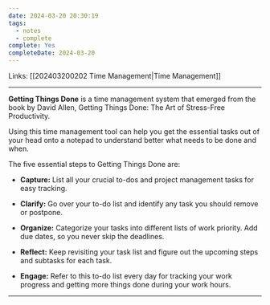 ```yaml
---
date: 2024-03-20 20:30:19
tags:
  - notes
  - complete
complete: Yes
completeDate: 2024-03-20
---
```

Links: [[202403200202 Time Management|Time Management]]

---
**Getting Things Done** is a time management system that emerged from the book by David Allen, Getting Things Done: The Art of Stress-Free Productivity. 

Using this time management tool can help you get the essential tasks out of your head onto a notepad to understand better what needs to be done and when. 

The five essential steps to Getting Things Done are:

- **Capture:** List all your crucial to-dos and project management tasks for easy tracking. 
- **Clarify:** Go over your to-do list and identify any task you should remove or postpone.
- **Organize:** Categorize your tasks into different lists of work priority. Add due dates, so you never skip the deadlines. 

- **Reflect:** Keep revisiting your task list and figure out the upcoming steps and subtasks for each task. 
- **Engage:** Refer to this to-do list every day for tracking your work progress and getting more things done during your work hours.

---
